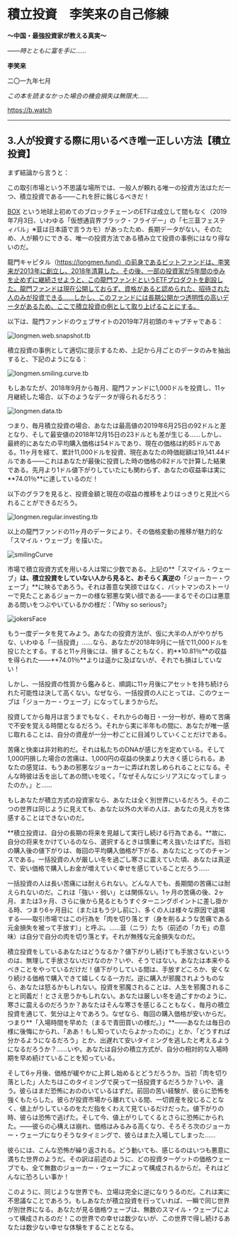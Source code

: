 # **積立投資　李笑来の自己修練**

**～中国・最強投資家が教える真実～**

*――時とともに富を手に……*

**李笑来**

二〇一九年七月

*この本を読まなかった場合の機会損失は無限大……*

https://b.watch

------

## **3.人が投資する際に用いるべき唯一正しい方法【積立投資】**

まず結論から言うと：

この取引市場という不思議な場所では、一般人が頼れる唯一の投資方法はただ一つ、積立投資である――これを肝に銘じるべきだ！

[BOX](https://b.watch) という地球上初めてのブロックチェーンのETFは成立して間もなく（2019年7月3日、いわゆる「仮想通貨界ブラック・フライデー」の「七三韮フェスティバル」※韮は日本語で言うカモ）があったため、長期データがない。そのため、人が頼りにできる、唯一の投資方法である積み立て投資の事例にはなり得ないのだ。

龍門キャピタル（https://longmen.fund）の前身であるビットファンドは、李笑来が2013年に創立し、2018年清算した。その後、一部の投資家が5年間の歩みを止めずに継続させようと、この龍門ファンドというETFプロダクトを創設した。龍門ファンドは現在公開しておらず、資格があると認められた、招待された人のみが投資できる……しかし、このファンドには長期公開かつ透明性の高いデータがあるため、ここで積立投資の例として取り上げることにする。

以下は、龍門ファンドのウェブサイトの2019年7月初頭のキャプチャである：

![longmen.web.snapshot.tb](images/longmen.web.snapshot.tb.png)



積立投資の事例として適切に提示するため、上記から月ごとのデータのみを抽出すると、下記のようになる：

![longmen.smiling.curve.tb](images/longmen.smiling.curve.tb.png) 

もしあなたが、2018年9月から毎月、龍門ファンドに1,000ドルを投資し、11ヶ月継続した場合、以下のようなデータが得られるだろう：

![longmen.data.tb](images/longmen.data.tb.png)

つまり、毎月積立投資の場合、あなたは最高値の2019年6月25日の92ドルと差となり、そして最安値の2018年12月15日の23ドルとも差が生じる……しかし、最終的にあなたの平均購入価格は54ドルであり、現在の価格は約85ドルである。11ヶ月を経て、累計11,000ドルを投資、現在あなたの時価総額は19,141.44ドルである――これはあなたが最後に投資した時の価格の82ドルで計算した結果である。先月より1ドル値下がりしていたにも関わらず、あなたの収益率は実に**74.01％**に達しているのだ！

以下のグラフを見ると、投資金額と現在の収益の推移をよりはっきりと見比べられることができるだろう。

![longmen.regular.investing.tb](images/longmen.regular.investing.tb.png)

 

以上の龍門ファンドの11ヶ月のデータにより、その価格変動の推移が魅力的な「スマイル・ウェーブ」を描いた。

![smilingCurve](images/smilingCurve.png) 

市場で積立投資方式を用いる人は常に少数である。上記の**「スマイル・ウェーブ」**は、積立投資をしていない人から見ると、おそらく真逆の**「ジョーカー・ウェーブ」**に映るであろう。それは善意な笑顔ではなく、バットマンのストーリーで見たことあるジョーカーの様な邪悪な笑い顔である――まるでその口は悪意ある問いをつぶやいているかの様だ：「Why so serious?」

 ![jokersFace](images/jokersFace.png)

もう一度データを見てみよう。あなたの投資方法が、仮に大半の人がやりがちな、いわゆる「一括投資」……なら、あなたが2018年9月に一括で11,000ドルを投じたとする。すると11ヶ月後には、損することもなく、約**10.81％**の収益を得られた――**74.01％**よりは遥かに及ばないが、それでも損はしていない！

しかし、一括投資の性質から鑑みると、順調に11ヶ月後にアセットを持ち続けられた可能性は決して高くない。なぜなら、一括投資の人にとっては、このウェーブは「ジョーカー・ウェーブ」になってしまうからだ。

投資してから毎月は言うまでもなく、それからの毎日・一分一秒が、極めて苦痛で不安を覚える時間となるだろう。それから実に半年もの間に、あなたが唯一感じ取れることは、自分の資産が一分一秒ごとに目減りしていくことだけである。

苦痛と快楽は非対称的だ。それは私たちのDNAが感じ方を定めている。そして1,000円損した場合の苦痛は、1,000円の収益の快楽より大きく感じられる。あなたの感覚は、もうあの邪悪なジョーカーに弄ばれ苦しめられることになる。そんな時彼は舌を出してあの問いを呟く。「なぜそんなにシリアスになってしまったのか。」と……

もしあなたが積立方式の投資家なら、あなたは全く別世界にいるだろう。その二つの世界は同じように見えても、あなた以外の大半の人は、あなたの見え方を体感することはできないのだ。

**積立投資は、自分の長期の将来を見越して実行し続ける行為である。**故に、自分の将来をかけているのなら、選択するときは慎重に考え抜いたはずだ。当初の購入後の値下がりは、毎回の平均購入価格が下がる、あなたにとってのチャンスである。一括投資の人が厳しい冬を過ごし寒さに震えていた頃、あなたは真逆で、安い価格で購入しお金が増えていく幸せを感じていることだろう……

一括投資の人は長い苦痛には耐えられない。どんな人でも、長期間の苦痛には耐えられないのだ。これは「強い・弱い」とは関係ない。1ヶ月の苦痛の後、2ヶ月、または3ヶ月、さらに後から見るともうすぐターニングポイントに差し掛かる時、つまり6ヶ月目に（またはもう少し前に）、多くの人は様々な原因で退場する――取引市場ではこの行為を「肉を切り落とす（身を削るような苦痛である元金損失を被って手放す）」と呼ぶ。……韮（ニラ）たち（前述の「カモ」の意味）は自分で自分の肉を切り落とす。それが無残な元金損失なのだ。

積立投資をしているあなたはどうなるか？値下がりし続けても手放さないというのは、無理して手放さないだけなのか？いや、そうではない。あなたは本来やるべきことをやっているだけだ！値下がりしている間は、手放すどころか、安くなり続ける価格で購入できて嬉しくなる一方だ。逆に購入が邪魔されようものなら、あなたは怒るかもしれない。投資を邪魔されることは、人生を邪魔されることと同義だ！とさえ思うかもしれない。あなたは厳しい冬を過ごすかのように、寒さに震えるのだろうか？あなたはそんな寒さを感じることもなく、毎月の積立投資を通じて、気分は上々であろう。なぜなら、毎回の購入価格が安いからだ。つまり**「入場時間を早めた（まるで青田買いの様だ。）」**――あなたは毎日の様に後悔にかられ、「ああ！もし知っていたらよかったのに」とか、「どうすれば分かるようになるだろう」とか、出遅れて安いタイミングを逃したと考えるようになるだろうか？……いや。あなたは自分の積立方式が、自分の相対的な入場時期を早め続けていることを知っている。

そして6ヶ月後、価格が緩やかに上昇し始めるとどうだろうか。当初「肉を切り落とした」人たちはこのタイミングで戻って一括投資するだろうか？いや、違う。彼らはまだ恐怖におののいているはずだ。前回の苦い経験が、彼らに恐怖を強くもたらした。彼らが投資市場から離れている間、一切資産を投じることなく、値上がりしているのをただ指をくわえて見ているだけだった。値下がりの時、彼らは恐怖で逃げた。そして今、値上がりしてくるとさらに恐怖にかられた。――彼らの心構えは崩れ、価格はみるみる高くなり、そろそろ次のジョーカー・ウェーブになりそうなタイミングで、彼らはまた入場してしまった……

彼らには、こんな恐怖が繰り返される。どう動いても、感じるのはいつも悪意に満ちた世界のようだ。その訳は前述のように、どの投資ターゲットの価格ウェーブでも、全て無数のジョーカー・ウェーブによって構成されるからだ。それはどんなに恐ろしい事か！

このように、同じような世界でも、立場は完全に逆になりうるのだ。これは実に不思議なことであろう。もしあなたが積立投資を行っていれば、一瞬で同じ世界が別世界になる。あなたが見る価格ウェーブは、無数のスマイル・ウェーブによって構成されるのだ！この世界での幸せは数少ないが、この世界で得し続けるあなたは数少ない幸せな体験をすることとなる。